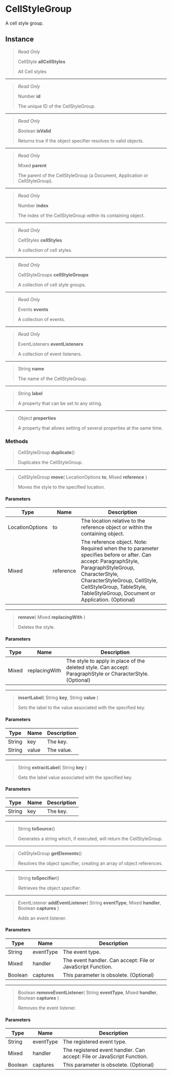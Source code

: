 # CellStyleGroup
A cell style group.

## Instance
> *Read Only* 
> 
> CellStyle **allCellStyles** 
>
> All Cell styles
*** 
> *Read Only* 
> 
> Number **id** 
>
> The unique ID of the CellStyleGroup.
*** 
> *Read Only* 
> 
> Boolean **isValid** 
>
> Returns true if the object specifier resolves to valid objects.
*** 
> *Read Only* 
> 
> Mixed **parent** 
>
> The parent of the CellStyleGroup (a Document, Application or CellStyleGroup).
*** 
> *Read Only* 
> 
> Number **index** 
>
> The index of the CellStyleGroup within its containing object.
*** 
> *Read Only* 
> 
> CellStyles **cellStyles** 
>
> A collection of cell styles.
*** 
> *Read Only* 
> 
> CellStyleGroups **cellStyleGroups** 
>
> A collection of cell style groups.
*** 
> *Read Only* 
> 
> Events **events** 
>
> A collection of events.
*** 
> *Read Only* 
> 
> EventListeners **eventListeners** 
>
> A collection of event listeners.
*** 
> String **name** 
>
> The name of the CellStyleGroup.
*** 
> String **label** 
>
> A property that can be set to any string.
*** 
> Object **properties** 
>
> A property that allows setting of several properties at the same time.

### Methods
> CellStyleGroup **duplicate**()
> 
> Duplicates the CellStyleGroup.
*** 
> CellStyleGroup **move**( LocationOptions **to**, Mixed **reference** )
> 
> Moves the style to the specified location.
#### Parameters
| Type | Name | Description |
|---|---|---|
| LocationOptions | to | The location relative to the reference object or within the containing object. |
| Mixed | reference | The reference object. Note: Required when the to parameter specifies before or after. Can accept: ParagraphStyle, ParagraphStyleGroup, CharacterStyle, CharacterStyleGroup, CellStyle, CellStyleGroup, TableStyle, TableStyleGroup, Document or Application. (Optional) |

*** 
> **remove**( Mixed **replacingWith** )
> 
> Deletes the style.
#### Parameters
| Type | Name | Description |
|---|---|---|
| Mixed | replacingWith | The style to apply in place of the deleted style. Can accept: ParagraphStyle or CharacterStyle. (Optional) |

*** 
> **insertLabel**( String **key**, String **value** )
> 
> Sets the label to the value associated with the specified key.
#### Parameters
| Type | Name | Description |
|---|---|---|
| String | key | The key. |
| String | value | The value. |

*** 
> String **extractLabel**( String **key** )
> 
> Gets the label value associated with the specified key.
#### Parameters
| Type | Name | Description |
|---|---|---|
| String | key | The key. |

*** 
> String **toSource**()
> 
> Generates a string which, if executed, will return the CellStyleGroup.
*** 
> CellStyleGroup **getElements**()
> 
> Resolves the object specifier, creating an array of object references.
*** 
> String **toSpecifier**()
> 
> Retrieves the object specifier.
*** 
> EventListener **addEventListener**( String **eventType**, Mixed **handler**, Boolean **captures** )
> 
> Adds an event listener.
#### Parameters
| Type | Name | Description |
|---|---|---|
| String | eventType | The event type. |
| Mixed | handler | The event handler. Can accept: File or JavaScript Function. |
| Boolean | captures | This parameter is obsolete. (Optional) |

*** 
> Boolean **removeEventListener**( String **eventType**, Mixed **handler**, Boolean **captures** )
> 
> Removes the event listener.
#### Parameters
| Type | Name | Description |
|---|---|---|
| String | eventType | The registered event type. |
| Mixed | handler | The registered event handler. Can accept: File or JavaScript Function. |
| Boolean | captures | This parameter is obsolete. (Optional) |


